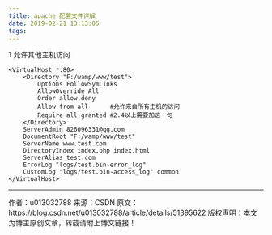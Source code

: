 ```yaml
---
title: apache 配置文件详解
date: 2019-02-21 13:13:05
tags:
---
```

1.允许其他主机访问
```
<VirtualHost *:80>
    <Directory "F:/wamp/www/test">
        Options FollowSymLinks
        AllowOverride All
        Order allow,deny
        Allow from all      #允许来自所有主机的访问
        Require all granted #2.4以上需要加这一句
    </Directory>
    ServerAdmin 826096331@qq.com
    DocumentRoot "F:/wamp/www/test"
    ServerName www.test.com
    DirectoryIndex index.php index.html
    ServerAlias test.com
    ErrorLog "logs/test.bin-error_log"
    CustomLog "logs/test.bin-access_log" common
</VirtualHost>
```
--------------------- 
作者：u013032788 
来源：CSDN 
原文：https://blog.csdn.net/u013032788/article/details/51395622 
版权声明：本文为博主原创文章，转载请附上博文链接！